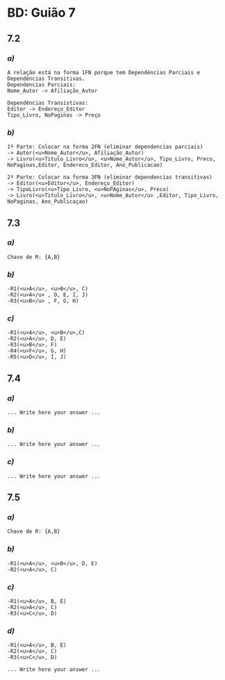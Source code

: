 # BD: Guião 7


## ​7.2 
 
### *a)*

```
A relação está na forma 1FN porque tem Dependências Parciais e Dependências Transitivas.
Dependencias Parciais:
Nome_Autor -> Afiliação_Autor

Dependências Transistivas:
Editor -> Endereço_Editor
Tipo_Livro, NoPaginas -> Preço
```

### *b)* 

```
1º Parte: Colocar na forma 2FN (eliminar dependencias parciais)
-> Autor(<u>Nome_Autor</u>, Afiliação_Autor)
-> Livro(<u>Titulo_Livro</u>, <u>Nome_Autor</u>, Tipo_Livro, Preco, NoPaginas,Editor, Endereco_Editor, Ano_Publicacao)

2º Parte: Colocar na forma 3FN (eliminar dependencias transitivas)
-> Editor(<u>Editor</u>, Endereço_Editor)
-> TipoLivro(<u>Tipo_Livro, <u>NoPAginas</u>, Preco)
-> Livro(<u>Titulo_Livro</u>, <u>Nome_Autor</u> ,Editor, Tipo_Livro, NoPaginas, Ano_Publicaçao)
```




## ​7.3
 
### *a)*

```
Chave de R: {A,B}
```


### *b)* 

```
-R1(<u>A</u>, <u>B</u>, C)
-R2(<u>A</u> , D, E, I, J)
-R3(<u>B</u> , F, G, H)
```


### *c)* 

```
-R1(<u>A</u>, <u>B</u>,C)
-R2(<u>A</u>, D, E)
-R3(<u>B</u>, F)
-R4(<u>F</u>, G, H)
-R5(<u>D</u>, I, J)
```


## ​7.4
 
### *a)*

```
... Write here your answer ...
```


### *b)* 

```
... Write here your answer ...
```


### *c)* 

```
... Write here your answer ...
```



## ​7.5
 
### *a)*

```
Chave de R: {A,B}
```

### *b)* 

```
-R1(<u>A</u>, <u>B</u>, D, E)
-R2(<u>A</u>, C)
```


### *c)* 

```
-R1(<u>A</u>, B, E)
-R2(<u>A</u>, C)
-R3(<u>C</u>, D)
```

### *d)* 

```
-R1(<u>A</u>, B, E)
-R2(<u>A</u>, C)
-R3(<u>C</u>, D)
```
```
... Write here your answer ...
```
